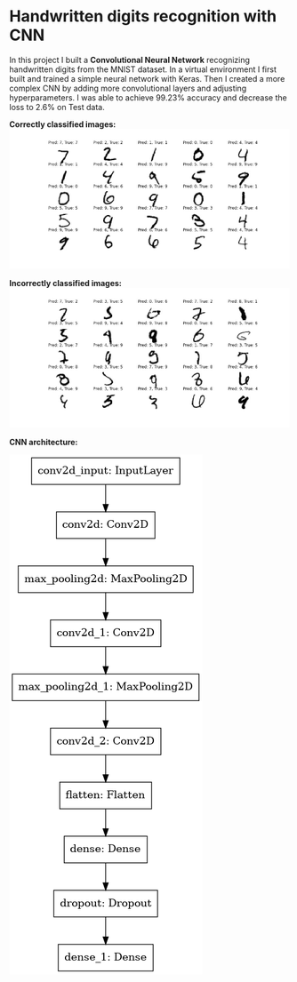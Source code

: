 # Handwritten digits recognition with CNN
In this project I built a **Convolutional Neural Network** recognizing handwritten digits from the MNIST dataset. 
In a virtual environment I first built and trained a simple neural network with Keras. Then I created a more complex CNN by adding more convolutional layers and adjusting hyperparameters.
I was able to achieve 99.23% accuracy and decrease the loss to 2.6% on Test data.

**Correctly classified images:**
![](correct.jpg)

**Incorrectly classified images:**
![](incorrect.jpg)

**CNN architecture:**

![](model.png)
